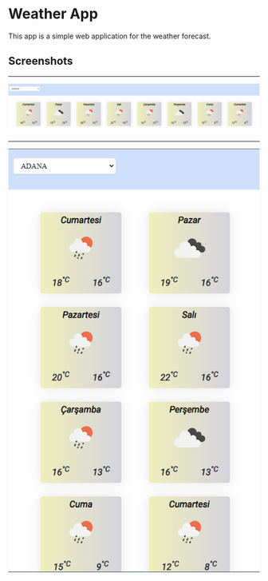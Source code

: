 # Weather App

This app is a simple web application for the weather forecast.



## Screenshots

****

![Desktop image](./screenshots/Desktop.png)
****
![Mobile image](./screenshots/Mobile.png)
